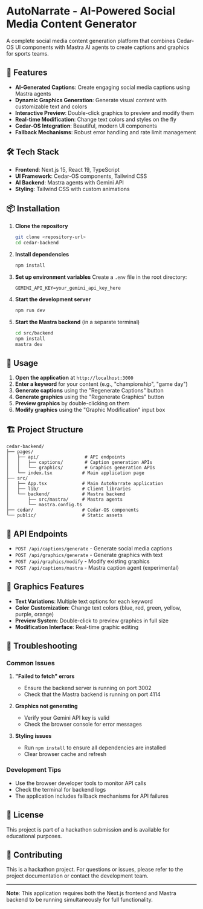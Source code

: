 # AutoNarrate - AI-Powered Social Media Content Generator

A complete social media content generation platform that combines Cedar-OS UI components with Mastra AI agents to create captions and graphics for sports teams.

## 🚀 Features

- **AI-Generated Captions**: Create engaging social media captions using Mastra agents
- **Dynamic Graphics Generation**: Generate visual content with customizable text and colors
- **Interactive Preview**: Double-click graphics to preview and modify them
- **Real-time Modification**: Change text colors and styles on the fly
- **Cedar-OS Integration**: Beautiful, modern UI components
- **Fallback Mechanisms**: Robust error handling and rate limit management

## 🛠️ Tech Stack

- **Frontend**: Next.js 15, React 19, TypeScript
- **UI Framework**: Cedar-OS components, Tailwind CSS
- **AI Backend**: Mastra agents with Gemini API
- **Styling**: Tailwind CSS with custom animations

## 📦 Installation

1. **Clone the repository**
   ```bash
   git clone <repository-url>
   cd cedar-backend
   ```

2. **Install dependencies**
   ```bash
   npm install
   ```

3. **Set up environment variables**
   Create a `.env` file in the root directory:
   ```env
   GEMINI_API_KEY=your_gemini_api_key_here
   ```

4. **Start the development server**
   ```bash
   npm run dev
   ```

5. **Start the Mastra backend** (in a separate terminal)
   ```bash
   cd src/backend
   npm install
   mastra dev
   ```

## 🎯 Usage

1. **Open the application** at `http://localhost:3000`
2. **Enter a keyword** for your content (e.g., "championship", "game day")
3. **Generate captions** using the "Regenerate Captions" button
4. **Generate graphics** using the "Regenerate Graphics" button
5. **Preview graphics** by double-clicking on them
6. **Modify graphics** using the "Graphic Modification" input box

## 🏗️ Project Structure

```
cedar-backend/
├── pages/
│   ├── api/                 # API endpoints
│   │   ├── captions/        # Caption generation APIs
│   │   └── graphics/        # Graphics generation APIs
│   └── index.tsx           # Main application page
├── src/
│   ├── App.tsx             # Main AutoNarrate application
│   ├── lib/                # Client libraries
│   └── backend/            # Mastra backend
│       ├── src/mastra/     # Mastra agents
│       └── mastra.config.ts
├── cedar/                  # Cedar-OS components
└── public/                 # Static assets
```

## 🔧 API Endpoints

- `POST /api/captions/generate` - Generate social media captions
- `POST /api/graphics/generate` - Generate graphics with text
- `POST /api/graphics/modify` - Modify existing graphics
- `POST /api/captions/mastra` - Mastra caption agent (experimental)

## 🎨 Graphics Features

- **Text Variations**: Multiple text options for each keyword
- **Color Customization**: Change text colors (blue, red, green, yellow, purple, orange)
- **Preview System**: Double-click to preview graphics in full size
- **Modification Interface**: Real-time graphic editing

## 🚨 Troubleshooting

### Common Issues

1. **"Failed to fetch" errors**
   - Ensure the backend server is running on port 3002
   - Check that the Mastra backend is running on port 4114

2. **Graphics not generating**
   - Verify your Gemini API key is valid
   - Check the browser console for error messages

3. **Styling issues**
   - Run `npm install` to ensure all dependencies are installed
   - Clear browser cache and refresh

### Development Tips

- Use the browser developer tools to monitor API calls
- Check the terminal for backend logs
- The application includes fallback mechanisms for API failures

## 📝 License

This project is part of a hackathon submission and is available for educational purposes.

## 🤝 Contributing

This is a hackathon project. For questions or issues, please refer to the project documentation or contact the development team.

---

**Note**: This application requires both the Next.js frontend and Mastra backend to be running simultaneously for full functionality.